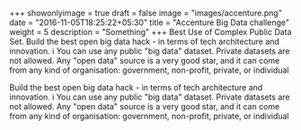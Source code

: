 +++
showonlyimage = true
draft = false
image = "images/accenture.png"
date = "2016-11-05T18:25:22+05:30"
title = "Accenture Big Data challenge"
weight = 5
description = "Something"
+++
Best Use of Complex Public Data Set.
Build the best open big data hack - in terms of tech architecture and innovation. i
You can use any public "big data" dataset. Private datasets are not allowed. 
Any "open data" source is a very good star, and it can come from any kind of organisation: government, non-profit, private, or individual
<!--more-->
Build the best open big data hack - in terms of tech architecture and innovation. i
You can use any public "big data" dataset. Private datasets are not allowed. 
Any "open data" source is a very good star, and it can come from any kind of organisation: government, non-profit, private, or individual

